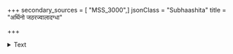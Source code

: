 +++
secondary_sources = [ "MSS_3000",]
jsonClass = "Subhaashita"
title = "अर्थिनो जठरज्वालादग्धा"

+++

<details><summary>Text</summary>

अर्थिनो जठरज्वालादग्धा वाक् कंचिदञ्चति।  
तां चाशमयतो वित्तं किन्निमित्तं न विद्महे॥
</details>
